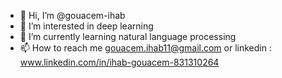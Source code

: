 - 👋 Hi, I’m @gouacem-ihab
- 👀 I’m interested in deep learning 
- 🌱 I’m currently learning natural language processing
- 📫 How to reach me gouacem.ihab11@gmail.com or linkedin : www.linkedin.com/in/ihab-gouacem-831310264

<!---
gouacem-ihab/gouacem-ihab is a ✨ special ✨ repository because its `README.md` (this file) appears on your GitHub profile.
You can click the Preview link to take a look at your changes.
--->
